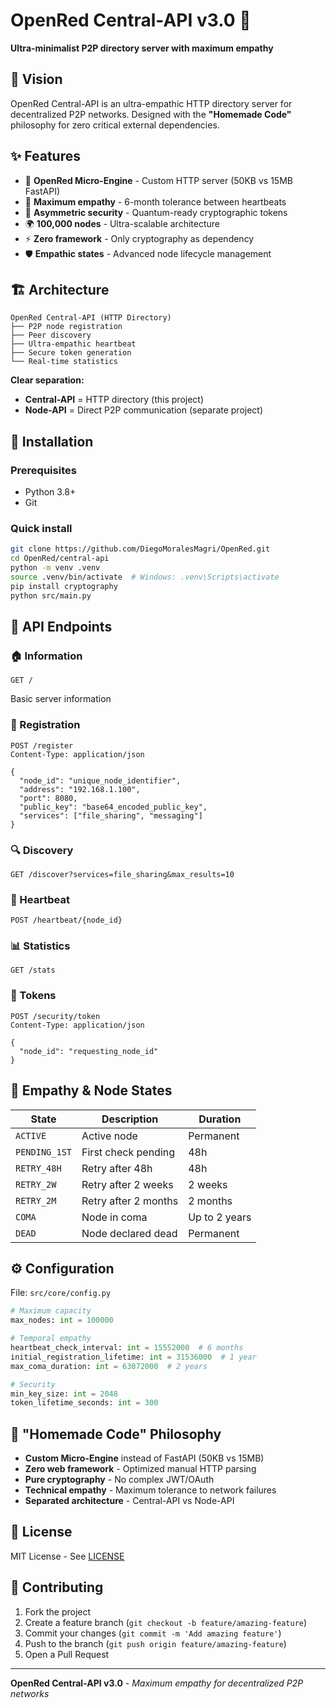 # OpenRed Central-API v3.0 🚀

**Ultra-minimalist P2P directory server with maximum empathy**

## 🎯 Vision

OpenRed Central-API is an ultra-empathic HTTP directory server for decentralized P2P networks. Designed with the **"Homemade Code"** philosophy for zero critical external dependencies.

## ✨ Features

- 🚀 **OpenRed Micro-Engine** - Custom HTTP server (50KB vs 15MB FastAPI)
- 💖 **Maximum empathy** - 6-month tolerance between heartbeats
- 🔐 **Asymmetric security** - Quantum-ready cryptographic tokens
- 🌍 **100,000 nodes** - Ultra-scalable architecture
- ⚡ **Zero framework** - Only cryptography as dependency
- 🛡️ **Empathic states** - Advanced node lifecycle management

## 🏗️ Architecture

```
OpenRed Central-API (HTTP Directory)
├── P2P node registration
├── Peer discovery 
├── Ultra-empathic heartbeat
├── Secure token generation
└── Real-time statistics
```

**Clear separation:**
- **Central-API** = HTTP directory (this project)
- **Node-API** = Direct P2P communication (separate project)

## 🚀 Installation

### Prerequisites
- Python 3.8+
- Git

### Quick install

```bash
git clone https://github.com/DiegoMoralesMagri/OpenRed.git
cd OpenRed/central-api
python -m venv .venv
source .venv/bin/activate  # Windows: .venv\Scripts\activate
pip install cryptography
python src/main.py
```

## 📡 API Endpoints

### 🏠 Information
```http
GET /
```
Basic server information

### 📝 Registration
```http
POST /register
Content-Type: application/json

{
  "node_id": "unique_node_identifier",
  "address": "192.168.1.100",
  "port": 8080,
  "public_key": "base64_encoded_public_key",
  "services": ["file_sharing", "messaging"]
}
```

### 🔍 Discovery
```http
GET /discover?services=file_sharing&max_results=10
```

### 💓 Heartbeat
```http
POST /heartbeat/{node_id}
```

### 📊 Statistics
```http
GET /stats
```

### 🔐 Tokens
```http
POST /security/token
Content-Type: application/json

{
  "node_id": "requesting_node_id"
}
```

## 💖 Empathy & Node States

| State | Description | Duration |
|-------|-------------|----------|
| `ACTIVE` | Active node | Permanent |
| `PENDING_1ST` | First check pending | 48h |
| `RETRY_48H` | Retry after 48h | 48h |
| `RETRY_2W` | Retry after 2 weeks | 2 weeks |
| `RETRY_2M` | Retry after 2 months | 2 months |
| `COMA` | Node in coma | Up to 2 years |
| `DEAD` | Node declared dead | Permanent |

## ⚙️ Configuration

File: `src/core/config.py`

```python
# Maximum capacity
max_nodes: int = 100000

# Temporal empathy  
heartbeat_check_interval: int = 15552000  # 6 months
initial_registration_lifetime: int = 31536000  # 1 year
max_coma_duration: int = 63072000  # 2 years

# Security
min_key_size: int = 2048
token_lifetime_seconds: int = 300
```

## 🌟 "Homemade Code" Philosophy

- **Custom Micro-Engine** instead of FastAPI (50KB vs 15MB)
- **Zero web framework** - Optimized manual HTTP parsing
- **Pure cryptography** - No complex JWT/OAuth
- **Technical empathy** - Maximum tolerance to network failures
- **Separated architecture** - Central-API vs Node-API

## 📜 License

MIT License - See [LICENSE](LICENSE)

## 🤝 Contributing

1. Fork the project
2. Create a feature branch (`git checkout -b feature/amazing-feature`)
3. Commit your changes (`git commit -m 'Add amazing feature'`)
4. Push to the branch (`git push origin feature/amazing-feature`)
5. Open a Pull Request

---

**OpenRed Central-API v3.0** - *Maximum empathy for decentralized P2P networks*